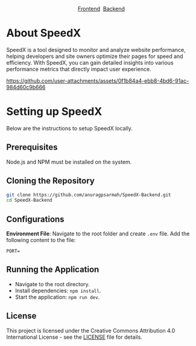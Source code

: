 <p align="center"><a href="https://github.com/anuragpsarmah/SpeedX-Frontend">Frontend</a>&nbsp;&nbsp;<a href="https://github.com/anuragpsarmah/SpeedX-Backend">Backend</a></p>

# About SpeedX

SpeedX is a tool designed to monitor and analyze website performance, helping developers and site owners optimize their pages for speed and efficiency. With SpeedX, you can gain detailed insights into various performance metrics that directly impact user experience.

https://github.com/user-attachments/assets/0f1b84a4-ebb8-4bd6-91ac-984d60c9b666

# Setting up SpeedX

Below are the instructions to setup SpeedX locally.

## Prerequisites

Node.js and NPM must be installed on the system.

## Cloning the Repository

```bash
git clone https://github.com/anuragpsarmah/SpeedX-Backend.git
cd SpeedX-Backend
```

## Configurations

**Environment File**: Navigate to the root folder and create `.env` file. Add the following content to the file:

    PORT=   

## Running the Application

  - Navigate to the root directory.
  - Install dependencies: `npm install`.
  - Start the application: `npm run dev`.

## License

This project is licensed under the Creative Commons Attribution 4.0 International License - see the [LICENSE](LICENSE) file for details.

